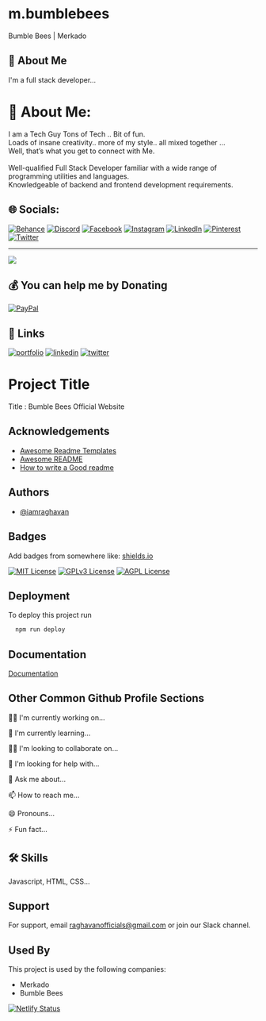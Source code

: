 # m.bumblebees
Bumble Bees | Merkado

## 🚀 About Me
I'm a full stack developer...

# 💫 About Me:
I am a Tech Guy Tons of Tech .. Bit of fun. <br>Loads of insane creativity.. more of my style.. all mixed together ... <br>Well, that’s what you get to connect with Me.<br><br>Well-qualified Full Stack Developer familiar with a wide range of programming utilities and languages. <br>Knowledgeable of backend and frontend development requirements.


## 🌐 Socials:
[![Behance](https://img.shields.io/badge/Behance-1769ff?logo=behance&logoColor=white)](https://behance.net/anburaghavan2) [![Discord](https://img.shields.io/badge/Discord-%237289DA.svg?logo=discord&logoColor=white)](htttps://discord.gg/https://discord.com/channels/iamraghavan#8483) [![Facebook](https://img.shields.io/badge/Facebook-%231877F2.svg?logo=Facebook&logoColor=white)](https://facebook.com/iraghavanofficial) [![Instagram](https://img.shields.io/badge/Instagram-%23E4405F.svg?logo=Instagram&logoColor=white)](https://instagram.com/iam.raghavan) [![LinkedIn](https://img.shields.io/badge/LinkedIn-%230077B5.svg?logo=linkedin&logoColor=white)](https://linkedin.com/in/anburaghavan) [![Pinterest](https://img.shields.io/badge/Pinterest-%23E60023.svg?logo=Pinterest&logoColor=white)](https://pinterest.com/anburaghavan.netlify.app) [![Twitter](https://img.shields.io/badge/Twitter-%231DA1F2.svg?logo=Twitter&logoColor=white)](https://twitter.com/iraghavan_ceo) 


---
[![](https://visitcount.itsvg.in/api?id=iamraghavan&icon=0&color=1)](https://visitcount.itsvg.in)

  ## 💰 You can help me by Donating
  [![PayPal](https://img.shields.io/badge/PayPal-00457C?style=for-the-badge&logo=paypal&logoColor=white)](https://paypal.me/jeevatechnology) 


## 🔗 Links
[![portfolio](https://img.shields.io/badge/my_portfolio-000?style=for-the-badge&logo=ko-fi&logoColor=white)](https://katherinempeterson.com/)
[![linkedin](https://img.shields.io/badge/linkedin-0A66C2?style=for-the-badge&logo=linkedin&logoColor=white)](https://www.linkedin.com/)
[![twitter](https://img.shields.io/badge/twitter-1DA1F2?style=for-the-badge&logo=twitter&logoColor=white)](https://twitter.com/)


# Project Title
Title : Bumble Bees Official Website


## Acknowledgements

 - [Awesome Readme Templates](https://awesomeopensource.com/project/elangosundar/awesome-README-templates)
 - [Awesome README](https://github.com/matiassingers/awesome-readme)
 - [How to write a Good readme](https://bulldogjob.com/news/449-how-to-write-a-good-readme-for-your-github-project)


## Authors

- [@iamraghavan](https://github.com/iamraghavan)


## Badges

Add badges from somewhere like: [shields.io](https://shields.io/)

[![MIT License](https://img.shields.io/badge/License-MIT-green.svg)](https://choosealicense.com/licenses/mit/)
[![GPLv3 License](https://img.shields.io/badge/License-GPL%20v3-yellow.svg)](https://opensource.org/licenses/)
[![AGPL License](https://img.shields.io/badge/license-AGPL-blue.svg)](http://www.gnu.org/licenses/agpl-3.0)


## Deployment

To deploy this project run

```bash
  npm run deploy
```


## Documentation

[Documentation](https://bumblebees.co.in/404.html)


## Other Common Github Profile Sections
👩‍💻 I'm currently working on...

🧠 I'm currently learning...

👯‍♀️ I'm looking to collaborate on...

🤔 I'm looking for help with...

💬 Ask me about...

📫 How to reach me...

😄 Pronouns...

⚡️ Fun fact...


## 🛠 Skills
Javascript, HTML, CSS...


## Support

For support, email raghavanofficials@gmail.com or join our Slack channel.


## Used By

This project is used by the following companies:

- Merkado
- Bumble Bees


[![Netlify Status](https://api.netlify.com/api/v1/badges/96311e38-8052-4052-bad1-e61beff9e744/deploy-status)](https://app.netlify.com/sites/datakurudhi/deploys)
